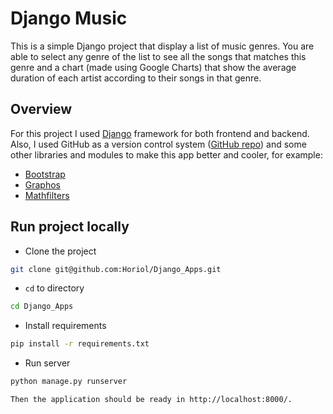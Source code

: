 # Django Music
This is a simple Django project that display a list of music genres. You are able to select any genre of the list to see all the songs that matches this genre and a chart (made using Google Charts) that show the average duration of each artist according to their songs in that genre.

## Overview
For this project I used [Django](https://www.djangoproject.com/) framework for both frontend and backend. Also, I used GitHub as a version control system ([GitHub repo](https://github.com/Horiol/Django_Apps)) and some other libraries and modules to make this app better and cooler, for example:
* [Bootstrap](http://getbootstrap.com/)
* [Graphos](https://github.com/agiliq/django-graphos)
* [Mathfilters](https://github.com/dbrgn/django-mathfilters)

## Run project locally
* Clone the project
```bash
git clone git@github.com:Horiol/Django_Apps.git
```
* `cd` to directory
```bash
cd Django_Apps
```
* Install requirements
```bash
pip install -r requirements.txt
```
* Run server
```bash
python manage.py runserver

Then the application should be ready in http://localhost:8000/.
